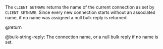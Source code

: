 The `CLIENT GETNAME` returns the name of the current connection as set by
`CLIENT SETNAME`. Since every new connection starts without an associated name,
if no name was assigned a null bulk reply is returned.

@return

@bulk-string-reply: The connection name, or a null bulk reply if no name is set.
